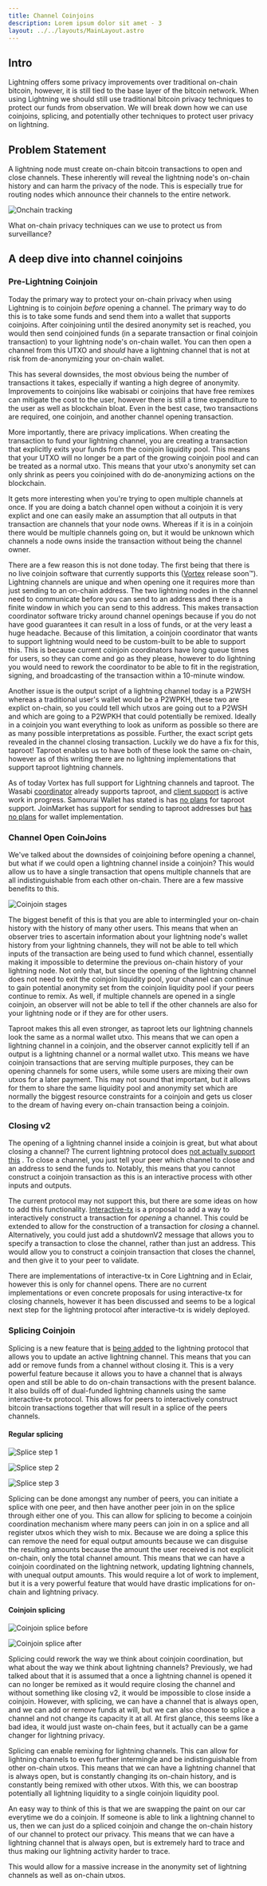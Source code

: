 ```yaml
---
title: Channel Coinjoins
description: Lorem ipsum dolor sit amet - 3
layout: ../../layouts/MainLayout.astro
---
```


## Intro

Lightning offers some privacy improvements over traditional on-chain bitcoin, however, it is still tied to the base
layer of the bitcoin network. When using Lightning we should still use traditional bitcoin privacy techniques to protect
our funds from observation. We will break down how we can use coinjoins, splicing, and potentially other techniques to
protect user privacy on lightning.

## Problem Statement

A lightning node must create on-chain bitcoin transactions to open and close channels. These inherently will reveal the
lightning node's on-chain history and can harm the privacy of the node. This is especially true for routing nodes which
announce their channels to the entire network.

![Onchain tracking](/onchain-tracking.svg)

What on-chain privacy techniques can we use to protect us from surveillance?

## A deep dive into channel coinjoins

### Pre-Lightning Coinjoin

Today the primary way to protect your on-chain privacy when using Lightning is to coinjoin _before_
opening a channel. The primary way to do this is to take some funds and send them into a wallet that supports coinjoins.
After coinjoining until the desired anonymity set is reached, you would then send coinjoined funds (in a separate
transaction or final coinjoin transaction) to your lightning node's on-chain wallet. You can then open a channel from
this UTXO and _should_ have a lightning channel that is not at risk from de-anonymizing your on-chain wallet.

This has several downsides, the most obvious being the number of transactions it takes, especially if wanting a high
degree of anonymity. Improvements to coinjoins like wabisabi or coinjoins that have free remixes can mitigate the cost
to the user, however there is still a time expenditure to the user as well as blockchain bloat. Even in the best case,
two transactions are required, one coinjoin, and another channel opening transaction.

More importantly, there are privacy implications. When creating the transaction to fund your lightning channel, you are
creating a transaction that explicitly exits your funds from the coinjoin liquidity pool. This means that your UTXO will
no longer be a part of the growing coinjoin pool and can be treated as a normal utxo. This means that your utxo's
anonymity set can only shrink as peers you coinjoined with do de-anonymizing actions on the blockchain.

It gets more interesting when you're trying to open multiple channels at once. If you are doing a batch channel open without
a coinjoin it is very explict and one can easily make an assumption that all outputs in that transaction are channels
that your node owns. Whereas if it is in a coinjoin there would be multiple channels going on, but it would be unknown
which channels a node owns inside the transaction without being the channel owner.

There are a few reason this is not done today. The first being that there is no live coinjoin software that currently
supports this ([Vortex](https://github.com/ln-vortex/ln-vortex) release soon™). Lightning channels are unique and
when opening one it requires more than just sending to an on-chain address. The two lightning nodes in the channel need
to communicate before you can send to an address and there is a finite window in which you can send to this address.
This makes transaction coordinator software tricky around channel openings because if you do not have good guarantees it
can result in a loss of funds, or at the very least a huge headache. Because of this limitation, a
coinjoin coordinator that wants to support lightning would need to be custom-built to be able to support this. This is
because current coinjoin coordinators have long queue times for users, so they can come and go as they please, however
to do lightning you would need to rework the coordinator to be able to fit in the registration, signing, and
broadcasting of the transaction within a 10-minute window.

Another issue is the output script of a lightning channel today is a P2WSH whereas a traditional user's wallet would be
a P2WPKH, these two are explict on-chain, so you could tell which utxos are going out to a P2WSH and which are going to
a P2WPKH that could potentially be remixed. Ideally in a coinjoin you want everything to look as uniform as possible so
there are as many possible interpretations as possible. Further, the exact script gets revealed in the channel closing
transaction. Luckily we do have a fix for this, taproot! Taproot enables us to have both of these look the same
on-chain, however as of this writing there are no lightning implementations that support taproot lightning channels.

As of today Vortex has full support for Lightning channels and taproot. The
Wasabi [coordinator](https://github.com/zkSNACKs/WalletWasabi/pull/8831) already supports taproot,
and [client support](https://github.com/zkSNACKs/WalletWasabi/pull/9070) is active work in progress. Samourai Wallet has
stated is has [no plans](https://twitter.com/SamouraiWallet/status/1415788631491497985) for taproot support. JoinMarket
has support for sending to taproot addresses
but [has no plans](https://github.com/JoinMarket-Org/joinmarket-clientserver/issues/1079#issuecomment-1041594917) for
wallet implementation.

### Channel Open CoinJoins

We've talked about the downsides of coinjoining before opening a channel, but what if we could open a lightning channel
inside a coinjoin? This would allow us to have a single transaction that opens multiple channels that are all
indistinguishable from each other on-chain. There are a few massive benefits to this.

![Coinjoin stages](/coinjoin-stages.svg)

The biggest benefit of this is that you are able to intermingled your on-chain history with the history of many other
users. This means that when an observer tries to ascertain information about your lightning node's wallet history from
your lightning channels, they will not be able to tell which inputs of the transaction are being used to fund which
channel, essentially making it impossible to determine the previous on-chain history of your lightning node. Not only
that, but since the opening of the lightning channel does not need to exit the coinjoin liquidity pool, your channel can
continue to gain potential anonymity set from the coinjoin liquidity pool if your peers continue to remix. As well, if
multiple channels are opened in a single coinjoin, an observer will not be able to tell if the other channels are also
for your lightning node or if they are for other users.

Taproot makes this all even stronger, as taproot lets our lightning channels look the same as a normal wallet utxo. This
means that we can open a lightning channel in a coinjoin, and the observer cannot explicitly tell if an output is a
lightning channel or a normal wallet utxo. This means we have coinjoin transactions that are serving multiple purposes,
they can be opening channels for some users, while some users are mixing their own utxos for a later payment. This may
not sound that important, but it allows for them to share the same liquidity pool and anonymity set which are normally
the biggest resource constraints for a coinjoin and gets us closer to the dream of having every on-chain transaction
being a coinjoin.

### Closing v2

The opening of a lightning channel inside a coinjoin is great, but what about closing a channel? The current lightning
protocol
does [not actually support this](https://github.com/lightning/bolts/blob/341ec844f13c0c0abc4fe849059fbb98173f9766/02-peer-protocol.md#closing-initiation-shutdown)
. To close a channel, you just tell your peer which channel to close and an address to send the funds to. Notably, this
means that you cannot construct a coinjoin transaction as this is an interactive process with other inputs and outputs.

The current protocol may not support this, but there are some ideas on how to add this functionality.
[Interactive-tx](https://github.com/lightning/bolts/pull/851) is a proposal to add a way to interactively construct a
transaction for _opening_ a channel. This could be extended to allow for the construction of a transaction for _closing_
a channel. Alternatively, you could just add a shutdownV2 message that allows you to specify a transaction to close the
channel, rather than just an address. This would allow you to construct a coinjoin transaction that closes the channel,
and then give it to your peer to validate.

There are implementations of interactive-tx in Core Lightning and in Eclair, however this is only for channel opens.
There are no current implementations or even concrete proposals for using interactive-tx for closing channels, however
it has been discussed and seems to be a logical next step for the lightning protocol after interactive-tx is widely
deployed.

### Splicing Coinjoin

Splicing is a new feature that is [being added](https://github.com/lightning/bolts/pull/863) to the
lightning protocol that allows you to update an active lightning channel. This means that you can add or remove funds
from a channel without closing it. This is a very powerful feature because it allows you to have a channel that is
always open and still be able to do on-chain transactions with the present balance. It also builds off of dual-funded
lightning channels using the same interactive-tx protocol. This allows for peers to interactively construct bitcoin
transactions together that will result in a splice of the peers channels.

#### Regular splicing

![Splice step 1](/splice-0.svg)

![Splice step 2](/splice-1.svg)

![Splice step 3](/splice-2.svg)

Splicing can be done amongst any number of peers, you can initiate a splice with one peer, and then have another peer
join in on the splice through either one of you. This can allow for splicing to become a coinjoin coordination mechanism
where many peers can join in on a splice and all register utxos which they wish to mix. Because we are doing a splice
this can remove the need for equal output amounts because we can disguise the resulting amounts because the amount the
user received is not explicit on-chain, only the total channel amount. This means that we can have a coinjoin
coordinated on the lightning network, updating lightning channels, with unequal output amounts. This would require a lot
of work to implement, but it is a very powerful feature that would have drastic implications for on-chain and lightning
privacy.

#### Coinjoin splicing

![Coinjoin splice before](/splice-coinjoin-before.svg)

![Coinjoin splice after](/splice-coinjoin-after.svg)

Splicing could rework the way we think about coinjoin coordination, but what about the way we think about lightning
channels? Previously, we had talked about that it is assumed that a once a lightning channel is opened it can no longer
be remixed as it would require closing the channel and without something like closing v2, it would be impossible to
close inside a coinjoin. However, with splicing, we can have a channel that is always open, and we can add or remove
funds at will, but we can also choose to splice a channel and not change its capacity it at all. At first glance, this
seems like a bad idea, it would just waste on-chain fees, but it actually can be a game changer for lightning privacy.

Splicing can enable remixing for lightning channels. This can allow for lightning channels to even further intermingle
and be indistinguishable from other on-chain utxos. This means that we can have a lightning channel that is always open,
but is constantly changing its on-chain history, and is constantly being remixed with other utxos. With this, we can
boostrap potentially all lightning liquidity to a single coinjoin liquidity pool.

An easy way to think of this is that we are swapping the paint on our car everytime we do a coinjoin. If someone is able
to link a lightning channel to us, then we can just do a spliced coinjoin and change the on-chain history of our channel
to protect our privacy. This means that we can have a lightning channel that is always open, but is extremely hard to
trace and thus making our lightning activity harder to trace.

This would allow for a massive increase in the anonymity set of lightning channels as well as on-chain utxos.
